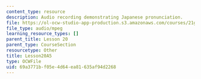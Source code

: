 ```yaml
---
content_type: resource
description: Audio recording demonstrating Japanese pronunciation.
file: https://ol-ocw-studio-app-production.s3.amazonaws.com/courses/21g-504-japanese-iv-spring-2009/69a3771bf05e4d64ea81635af94d2268_Lesson20A5.mp3
file_type: audio/mpeg
learning_resource_types: []
parent_title: Lesson 20
parent_type: CourseSection
resourcetype: Other
title: Lesson20A5
type: OCWFile
uid: 69a3771b-f05e-4d64-ea81-635af94d2268
---
```

